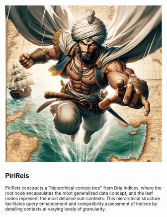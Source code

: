 ![Piri Reis in Dynamic Pose](piri.jpg)

## PiriReis

PiriReis constructs a "hierarchical context tree" from Dria Indices, where the root node encapsulates the most generalized data concept, and the leaf nodes represent the most detailed sub-contexts. This hierarchical structure facilitates query enhancement and compatibility assessment of indices by detailing contexts at varying levels of granularity.



